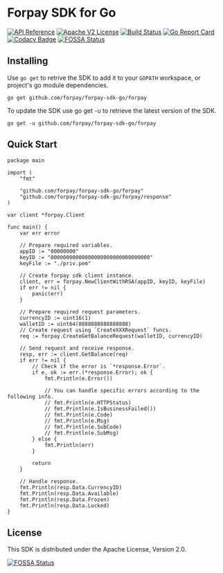 # Forpay SDK for Go

[![API Reference](https://img.shields.io/badge/api-reference-blue.svg)](https://api.forpay.pro/docs/overview)
[![Apache V2 License](https://img.shields.io/badge/license-Apache%20V2-blue.svg)](https://github.com/forpay/forpay-sdk-go/blob/master/LICENSE)
[![Build Status](https://travis-ci.org/forpay/forpay-sdk-go.svg?branch=master)](https://travis-ci.org/github/forpay/forpay-sdk-go)
[![Go Report Card](https://goreportcard.com/badge/github.com/forpay/forpay-sdk-go)](https://goreportcard.com/badge/github.com/forpay/forpay-sdk-go)
[![Codacy Badge](https://api.codacy.com/project/badge/Grade/4a6b410411514f90a8734635b7c39a15)](https://www.codacy.com/gh/forpay/forpay-sdk-go?utm_source=github.com&amp;utm_medium=referral&amp;utm_content=forpay/forpay-sdk-go&amp;utm_campaign=Badge_Grade)
[![FOSSA Status](https://app.fossa.com/api/projects/git%2Bgithub.com%2Fforpay%2Fforpay-sdk-go.svg?type=shield)](https://app.fossa.com/projects/git%2Bgithub.com%2Fforpay%2Fforpay-sdk-go?ref=badge_shield)

## Installing

Use `go get` to retrive the SDK to add it to your `GOPATH` workspace, or project's go module dependencies.

```
go get github.com/forpay/forpay-sdk-go/forpay
```

To update the SDK use go get -u to retrieve the latest version of the SDK.

```
go get -u github.com/forpay/forpay-sdk-go/forpay
```

## Quick Start

``` golang
package main

import (
    "fmt"

    "github.com/forpay/forpay-sdk-go/forpay"
    "github.com/forpay/forpay-sdk-go/forpay/response"
)

var client *forpay.Client

func main() {
    var err error

    // Prepare required variables.
    appID := "00000000"
    keyID := "00000000000000000000000000000000"
    keyFile := "./priv.pem"

    // Create forpay sdk client instance.
    client, err = forpay.NewClientWithRSA(appID, keyID, keyFile)
    if err != nil {
        panic(err)
    }

    // Prepare required request parameters.
    currencyID := uint16(1)
    walletID := uint64(8888888888888888)
    // Create request using `CreateXXXRequest` funcs.
    req := forpay.CreateGetBalanceRequest(walletID, currencyID)

    // Send request and receive response.
    resp, err := client.GetBalance(req)
    if err != nil {
        // Check if the error is `*response.Error`.
        if e, ok := err.(*response.Error); ok {
            fmt.Println(e.Error())

            // You can handle specific errors according to the following info.
            // fmt.Println(e.HTTPStatus)
            // fmt.Println(e.IsBusinessFailed())
            // fmt.Println(e.Code)
            // fmt.Println(e.Msg)
            // fmt.Println(e.SubCode)
            // fmt.Println(e.SubMsg)
        } else {
            fmt.Println(err)
        }

        return
    }

    // Handle response.
    fmt.Println(resp.Data.CurrencyID)
    fmt.Println(resp.Data.Available)
    fmt.Println(resp.Data.Frozen)
    fmt.Println(resp.Data.Locked)
}
```

## License

This SDK is distributed under the Apache License, Version 2.0.

[![FOSSA Status](https://app.fossa.com/api/projects/git%2Bgithub.com%2Fforpay%2Fforpay-sdk-go.svg?type=large)](https://app.fossa.com/projects/git%2Bgithub.com%2Fforpay%2Fforpay-sdk-go?ref=badge_large)